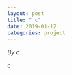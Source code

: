 ```yaml
---
layout: post
title: " c"
date: 2019-01-12
categories: project
---
```


*By c*

<html>
  <head>

  </head>
  <body>
    <p style="margin-top: 0">
      c
    </p>
  </body>
</html>
